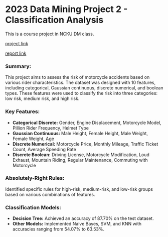 2023 Data Mining Project 2 - Classification Analysis
===
This is a course project in NCKU DM class.

[project link](https://hackmd.io/jGaZxVjPRIKX1kpfcfUoRQ)

[report link](https://www.notion.so/zhi-gang/Data-Mining-Project2-d290eb6f2d6348bda8e1f314147035d2)

### Summary:
This project aims to assess the risk of motorcycle accidents based on various rider characteristics. The dataset was designed with 10 features, including categorical, Gaussian continuous, discrete numerical, and boolean types. These features were used to classify the risk into three categories: low risk, medium risk, and high risk.

### Key Features:
- **Categorical Discrete:** Gender, Engine Displacement, Motorcycle Model, Pillion Rider Frequency, Helmet Type
- **Gaussian Continuous:** Male Height, Female Height, Male Weight, Female Weight, Age
- **Discrete Numerical:** Motorcycle Price, Monthly Mileage, Traffic Ticket Count, Average Speeding Rate
- **Discrete Boolean:** Driving License, Motorcycle Modification, Loud Exhaust, Mountain Riding, Regular Maintenance, Commuting with Motorcycle

### Absolutely-Right Rules:
Identified specific rules for high-risk, medium-risk, and low-risk groups based on various combinations of features.

### Classification Models:
- **Decision Tree:** Achieved an accuracy of 87.70% on the test dataset.
- **Other Models:** Implemented Naive Bayes, SVM, and KNN with accuracies ranging from 54.07% to 63.53%.

